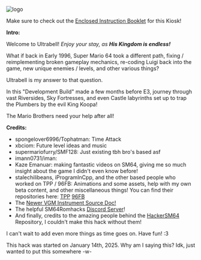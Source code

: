 ![logo](https://github.com/user-attachments/assets/6aa003b0-efb6-4a94-90c9-e9b4010b8f19)

Make sure to check out the [Enclosed Instruction Booklet](https://docs.google.com/document/d/11Rfg5CGrtVHVqCT0m6SxOWny0ZW_q_8i5hatfc4SltU) for this Kiosk!

**Intro:**

Welcome to Ultrabell! *Enjoy your stay, as **His Kingdom is endless!***

What if back in Early 1996, Super Mario 64 took a different path, fixing / reimplementing broken gameplay mechanics,
re-coding Luigi back into the game, new unique enemies / levels, and other various things?

Ultrabell is my answer to that question.

In this "Development Build" made a few months before E3, journey through vast Riversides, Sky Fortresses,
and even Castle labyrinths set up to trap the Plumbers by the evil King Koopa!

The Mario Brothers need your help after all!

**Credits:**
- spongelover6996/Tophatman: Time Attack
- xbciom: Future level ideas and music
- supermariofurry/SMF128: Just existing tbh bro's based asf
- imann0731/iman:
- Kaze Emanuar: making fantastic videos on SM64, giving me so much insight about the game I didn't even know before!
- stalechilibeans, iProgramInCpp, and the other based people who worked on TPP / 96FB: Animations and some assets, help with my own beta content, and other miscellaneous things!
You can find their repositories here: [TPP](https://github.com/96flashbacks/showfloor) [96FB](https://github.com/96flashbacks/96flashbacks)
- The [Newer VGM Instrument Source Doc!](https://docs.google.com/spreadsheets/d/1JJBlHHDc65fhZmKUGLrDTLCm6rfUU83-kbuD8Y0zU0o/edit?gid=717751203#gid=717751203)
- The helpful SM64Romhacks [Discord Server](https://discord.com/invite/BYrpMBG)!
- And finally, credits to the amazing people behind the [HackerSM64](https://github.com/HackerN64/HackerSM64) Repository, I couldn't make this hack without them!

I can't wait to add even more things as time goes on.
Have fun! :3

This hack was started on January 14th, 2025. Why am I saying this? Idk, just wanted to put this somewhere -w-